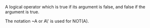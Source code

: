 A logical operator which is true if its argument is false, and false if
the argument is true.

The notation \~A or A\\' is used for NOT(A).
